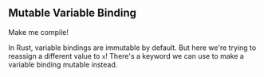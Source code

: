 ## Mutable Variable Binding

Make me compile!

<div class="hint">
  In Rust, variable bindings are immutable by default.
  But here we're trying to reassign a different value to <code>x</code>!
  There's a keyword we can use to make a variable binding mutable instead.
</div>
